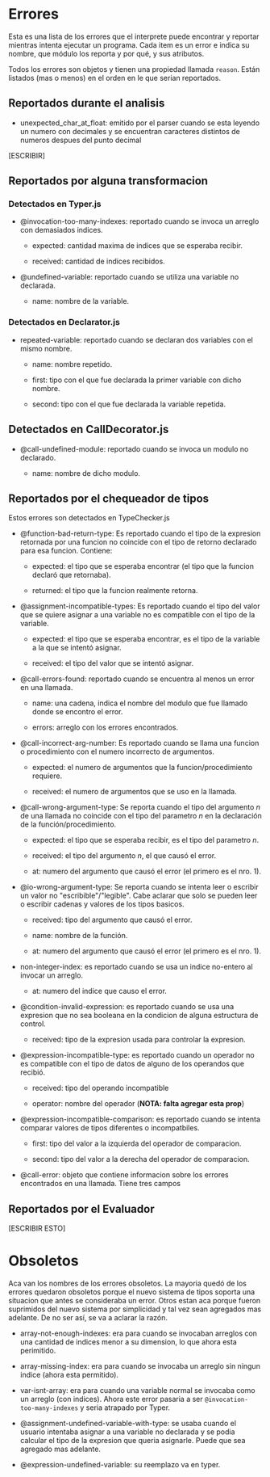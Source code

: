 # Errores

Esta es una lista de los errores que el interprete puede encontrar y reportar
mientras intenta ejecutar un programa. Cada item es un error e indica su
nombre, que módulo los reporta y por qué, y sus atributos.

Todos los errores son objetos y tienen una propiedad llamada `reason`. Están
listados (mas o menos) en el orden en le que serian reportados.

## Reportados durante el analisis

- unexpected_char_at_float: emitido por el parser cuando se esta leyendo un numero con decimales y se encuentran caracteres distintos de numeros despues del punto decimal

[ESCRIBIR]

## Reportados por alguna transformacion

### Detectados en Typer.js

- @invocation-too-many-indexes: reportado cuando se invoca un arreglo con
  demasiados indices.

  - expected: cantidad maxima de indices que se esperaba recibir.

  - received: cantidad de indices recibidos.

- @undefined-variable: reportado cuando se utiliza una variable no declarada.

  - name: nombre de la variable.

### Detectados en Declarator.js

- repeated-variable: reportado cuando se declaran dos variables con el mismo
  nombre.

  - name: nombre repetido.

  - first: tipo con el que fue declarada la primer variable con dicho nombre.

  - second: tipo con el que fue declarada la variable repetida.

## Detectados en CallDecorator.js

- @call-undefined-module: reportado cuando se invoca un modulo no declarado.

  - name: nombre de dicho modulo.

## Reportados por el chequeador de tipos

Estos errores son detectados en TypeChecker.js

- @function-bad-return-type: Es reportado cuando el tipo de la expresion
  retornada por una funcion no coincide con el tipo de retorno declarado para
  esa funcion. Contiene:

  - expected: el tipo que se esperaba encontrar (el tipo que la funcion
    declaró que retornaba).

  - returned: el tipo que la funcion realmente retorna.

- @assignment-incompatible-types: Es reportado cuando el tipo del valor que se
   quiere asignar a una variable no es compatible con el tipo de la variable.

  - expected: el tipo que se esperaba encontrar, es el tipo de la variable a
    la que se intentó asignar.

  - received: el tipo del valor que se intentó asignar.

- @call-errors-found: reportado cuando se encuentra al menos un error en una
llamada.

  - name: una cadena, indica el nombre del modulo que fue llamado donde se
  encontro el error.

  - errors: arreglo con los errores encontrados.

- @call-incorrect-arg-number: Es reportado cuando se llama una funcion o
  procedimiento con el numero incorrecto de argumentos.

  - expected: el numero de argumentos que la funcion/procedimiento requiere.

  - received: el numero de argumentos que se uso en la llamada.

- @call-wrong-argument-type: Se reporta cuando el tipo del argumento *n* de
  una llamada no coincide con el tipo del parametro *n* en la declaración de
  la función/procedimiento.

  - expected: el tipo que se esperaba recibir, es el tipo del parametro *n*.

  - received: el tipo del argumento *n*, el que causó el error.

  - at: numero del argumento que causó el error (el primero es el nro. 1).

- @io-wrong-argument-type: Se reporta cuando se intenta leer o escribir un
  valor no "escribible"/"legible". Cabe aclarar que solo se pueden leer o
  escribir cadenas y valores de los tipos basicos.

  - received: tipo del argumento que causó el error.

  - name: nombre de la función.

  - at: numero del argumento que causó el error (el primero es el nro. 1).

- non-integer-index: es reportado cuando se usa un indice no-entero al invocar
  un arreglo.

  - at: numero del indice que causo el error.

- @condition-invalid-expression: es reportado cuando se usa una expresion que
  no sea booleana en la condicion de alguna estructura de control.

  - received: tipo de la expresion usada para controlar la expresion.

- @expression-incompatible-type: es reportado cuando un operador no es
  compatible con el tipo de datos de alguno de los operandos que recibió.

  - received: tipo del operando incompatible

  - operator: nombre del operador (**NOTA: falta agregar esta prop**)

- @expression-incompatible-comparison: es reportado cuando se intenta comparar
  valores de tipos diferentes o incompatbiles.

  - first: tipo del valor a la izquierda del operador de comparacion.

  - second: tipo del valor a la derecha del operador de comparacion.

- @call-error: objeto que contiene informacion sobre los errores encontrados
en una llamada. Tiene tres campos

## Reportados por el Evaluador

[ESCRIBIR ESTO]

# Obsoletos

Aca van los nombres de los errores obsoletos. La mayoria quedó de los errores
quedaron obsoletos porque el nuevo sistema de tipos soporta una situacion que
antes se consideraba un error. Otros estan aca porque fueron suprimidos del
nuevo sistema por simplicidad y tal vez sean agregados mas adelante. De no ser
así, se va a aclarar la razón.

- array-not-enough-indexes: era para cuando se invocaban arreglos con una
cantidad de indices menor a su dimension, lo que ahora esta perimitido.

- array-missing-index: era para cuando se invocaba un arreglo sin ningun
indice (ahora esta permitido).

- var-isnt-array: era para cuando una variable normal se invocaba como
un arreglo (con indices). Ahora este error pasaria a ser
`@invocation-too-many-indexes` y seria atrapado por Typer.

- @assignment-undefined-variable-with-type: se usaba cuando el usuario intentaba
asignar a una variable no declarada y se podia calcular el tipo de la expresion
que queria asignarle. Puede que sea agregado mas adelante.

- @expression-undefined-variable: su reemplazo va en typer.
